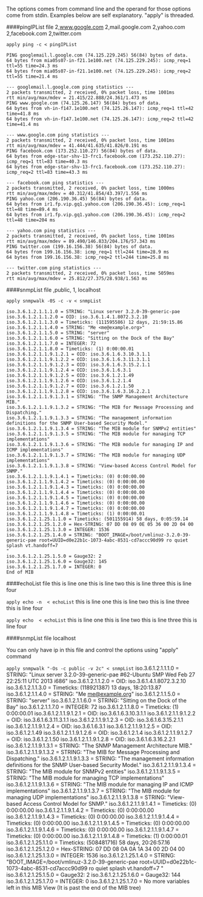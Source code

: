The options comes from command line and the operand for those options come from stdin.
Examples below are self explanatory. "apply" is threaded.

####pingIPList file
	2,www.google.com
	2,mail.google.com
	2,yahoo.com
	2,facebook.com
	2,twitter.com

`apply ping -c < pingIPList`

	PING googlemail.l.google.com (74.125.229.245) 56(84) bytes of data.
	64 bytes from mia05s07-in-f21.1e100.net (74.125.229.245): icmp_req=1 ttl=55 time=24.3 ms
	64 bytes from mia05s07-in-f21.1e100.net (74.125.229.245): icmp_req=2 ttl=55 time=21.4 ms

	--- googlemail.l.google.com ping statistics ---
	2 packets transmitted, 2 received, 0% packet loss, time 1001ms
	rtt min/avg/max/mdev = 21.415/22.888/24.361/1.473 ms
	PING www.google.com (74.125.26.147) 56(84) bytes of data.
	64 bytes from vh-in-f147.1e100.net (74.125.26.147): icmp_req=1 ttl=42 time=41.8 ms
	64 bytes from vh-in-f147.1e100.net (74.125.26.147): icmp_req=2 ttl=42 time=41.4 ms

	--- www.google.com ping statistics ---
	2 packets transmitted, 2 received, 0% packet loss, time 1001ms
	rtt min/avg/max/mdev = 41.444/41.635/41.826/0.191 ms
	PING facebook.com (173.252.110.27) 56(84) bytes of data.
	64 bytes from edge-star-shv-13-frc1.facebook.com (173.252.110.27): icmp_req=1 ttl=83 time=40.3 ms
	64 bytes from edge-star-shv-13-frc1.facebook.com (173.252.110.27): icmp_req=2 ttl=83 time=43.3 ms

	--- facebook.com ping statistics ---
	2 packets transmitted, 2 received, 0% packet loss, time 1000ms
	rtt min/avg/max/mdev = 40.312/41.854/43.397/1.556 ms
	PING yahoo.com (206.190.36.45) 56(84) bytes of data.
	64 bytes from ir1.fp.vip.gq1.yahoo.com (206.190.36.45): icmp_req=1 ttl=48 time=89.4 ms
	64 bytes from ir1.fp.vip.gq1.yahoo.com (206.190.36.45): icmp_req=2 ttl=48 time=204 ms

	--- yahoo.com ping statistics ---
	2 packets transmitted, 2 received, 0% packet loss, time 1001ms
	rtt min/avg/max/mdev = 89.490/146.833/204.176/57.343 ms
	PING twitter.com (199.16.156.38) 56(84) bytes of data.
	64 bytes from 199.16.156.38: icmp_req=1 ttl=244 time=28.9 ms
	64 bytes from 199.16.156.38: icmp_req=2 ttl=244 time=25.8 ms

	--- twitter.com ping statistics ---
	2 packets transmitted, 2 received, 0% packet loss, time 5059ms
	rtt min/avg/max/mdev = 25.812/27.375/28.938/1.563 ms


####snmpList file
	,public, 1, localhost

`apply snmpwalk -0S -c -v < snmpList`

	iso.3.6.1.2.1.1.1.0 = STRING: "Linux server 3.2.0-39-generic-pae 
	iso.3.6.1.2.1.1.2.0 = OID: iso.3.6.1.4.1.8072.3.2.10
	iso.3.6.1.2.1.1.3.0 = Timeticks: (111595586) 12 days, 21:59:15.86
	iso.3.6.1.2.1.1.4.0 = STRING: "Me <me@example.org>"
	iso.3.6.1.2.1.1.5.0 = STRING: "server"
	iso.3.6.1.2.1.1.6.0 = STRING: "Sitting on the Dock of the Bay"
	iso.3.6.1.2.1.1.7.0 = INTEGER: 72
	iso.3.6.1.2.1.1.8.0 = Timeticks: (1) 0:00:00.01
	iso.3.6.1.2.1.1.9.1.2.1 = OID: iso.3.6.1.6.3.10.3.1.1
	iso.3.6.1.2.1.1.9.1.2.2 = OID: iso.3.6.1.6.3.11.3.1.1
	iso.3.6.1.2.1.1.9.1.2.3 = OID: iso.3.6.1.6.3.15.2.1.1
	iso.3.6.1.2.1.1.9.1.2.4 = OID: iso.3.6.1.6.3.1
	iso.3.6.1.2.1.1.9.1.2.5 = OID: iso.3.6.1.2.1.49
	iso.3.6.1.2.1.1.9.1.2.6 = OID: iso.3.6.1.2.1.4
	iso.3.6.1.2.1.1.9.1.2.7 = OID: iso.3.6.1.2.1.50
	iso.3.6.1.2.1.1.9.1.2.8 = OID: iso.3.6.1.6.3.16.2.2.1
	iso.3.6.1.2.1.1.9.1.3.1 = STRING: "The SNMP Management Architecture MIB."
	iso.3.6.1.2.1.1.9.1.3.2 = STRING: "The MIB for Message Processing and Dispatching."
	iso.3.6.1.2.1.1.9.1.3.3 = STRING: "The management information definitions for the SNMP User-based Security Model."
	iso.3.6.1.2.1.1.9.1.3.4 = STRING: "The MIB module for SNMPv2 entities"
	iso.3.6.1.2.1.1.9.1.3.5 = STRING: "The MIB module for managing TCP implementations"
	iso.3.6.1.2.1.1.9.1.3.6 = STRING: "The MIB module for managing IP and ICMP implementations"
	iso.3.6.1.2.1.1.9.1.3.7 = STRING: "The MIB module for managing UDP implementations"
	iso.3.6.1.2.1.1.9.1.3.8 = STRING: "View-based Access Control Model for SNMP."
	iso.3.6.1.2.1.1.9.1.4.1 = Timeticks: (0) 0:00:00.00
	iso.3.6.1.2.1.1.9.1.4.2 = Timeticks: (0) 0:00:00.00
	iso.3.6.1.2.1.1.9.1.4.3 = Timeticks: (0) 0:00:00.00
	iso.3.6.1.2.1.1.9.1.4.4 = Timeticks: (0) 0:00:00.00
	iso.3.6.1.2.1.1.9.1.4.5 = Timeticks: (0) 0:00:00.00
	iso.3.6.1.2.1.1.9.1.4.6 = Timeticks: (0) 0:00:00.00
	iso.3.6.1.2.1.1.9.1.4.7 = Timeticks: (0) 0:00:00.00
	iso.3.6.1.2.1.1.9.1.4.8 = Timeticks: (1) 0:00:00.01
	iso.3.6.1.2.1.25.1.1.0 = Timeticks: (501155914) 58 days, 0:05:59.14
	iso.3.6.1.2.1.25.1.2.0 = Hex-STRING: 07 DD 08 09 0E 05 36 00 2D 04 00 
	iso.3.6.1.2.1.25.1.3.0 = INTEGER: 1536
	iso.3.6.1.2.1.25.1.4.0 = STRING: "BOOT_IMAGE=/boot/vmlinuz-3.2.0-39-generic-pae root=UUID=d0e22b1c-1073-4abc-8531-cd7accc90d99 ro quiet splash vt.handoff=7
	"
	iso.3.6.1.2.1.25.1.5.0 = Gauge32: 2
	iso.3.6.1.2.1.25.1.6.0 = Gauge32: 145
	iso.3.6.1.2.1.25.1.7.0 = INTEGER: 0
	End of MIB

####echoList file
	this is line one
	this is line two
	this is line three
	this is line four

`apply echo -n  < echoList`
	this is line one this is line two this is line three this is line four

`apply echo  < echoList`
	this is line one
	this is line two
	this is line three
	this is line four

####snmpList file
	localhost

You can only have ip in this file and control the options using "apply" command

`apply snmpwalk "-Os -c public -v 2c" < snmpList`
	iso.3.6.1.2.1.1.1.0 = STRING: "Linux server 3.2.0-39-generic-pae #62-Ubuntu SMP Wed Feb 27 22:25:11 UTC 2013 i686"
	iso.3.6.1.2.1.1.2.0 = OID: iso.3.6.1.4.1.8072.3.2.10
	iso.3.6.1.2.1.1.3.0 = Timeticks: (118921387) 13 days, 18:20:13.87
	iso.3.6.1.2.1.1.4.0 = STRING: "Me <me@example.org>"
	iso.3.6.1.2.1.1.5.0 = STRING: "server"
	iso.3.6.1.2.1.1.6.0 = STRING: "Sitting on the Dock of the Bay"
	iso.3.6.1.2.1.1.7.0 = INTEGER: 72
	iso.3.6.1.2.1.1.8.0 = Timeticks: (1) 0:00:00.01
	iso.3.6.1.2.1.1.9.1.2.1 = OID: iso.3.6.1.6.3.10.3.1.1
	iso.3.6.1.2.1.1.9.1.2.2 = OID: iso.3.6.1.6.3.11.3.1.1
	iso.3.6.1.2.1.1.9.1.2.3 = OID: iso.3.6.1.6.3.15.2.1.1
	iso.3.6.1.2.1.1.9.1.2.4 = OID: iso.3.6.1.6.3.1
	iso.3.6.1.2.1.1.9.1.2.5 = OID: iso.3.6.1.2.1.49
	iso.3.6.1.2.1.1.9.1.2.6 = OID: iso.3.6.1.2.1.4
	iso.3.6.1.2.1.1.9.1.2.7 = OID: iso.3.6.1.2.1.50
	iso.3.6.1.2.1.1.9.1.2.8 = OID: iso.3.6.1.6.3.16.2.2.1
	iso.3.6.1.2.1.1.9.1.3.1 = STRING: "The SNMP Management Architecture MIB."
	iso.3.6.1.2.1.1.9.1.3.2 = STRING: "The MIB for Message Processing and Dispatching."
	iso.3.6.1.2.1.1.9.1.3.3 = STRING: "The management information definitions for the SNMP User-based Security Model."
	iso.3.6.1.2.1.1.9.1.3.4 = STRING: "The MIB module for SNMPv2 entities"
	iso.3.6.1.2.1.1.9.1.3.5 = STRING: "The MIB module for managing TCP implementations"
	iso.3.6.1.2.1.1.9.1.3.6 = STRING: "The MIB module for managing IP and ICMP implementations"
	iso.3.6.1.2.1.1.9.1.3.7 = STRING: "The MIB module for managing UDP implementations"
	iso.3.6.1.2.1.1.9.1.3.8 = STRING: "View-based Access Control Model for SNMP."
	iso.3.6.1.2.1.1.9.1.4.1 = Timeticks: (0) 0:00:00.00
	iso.3.6.1.2.1.1.9.1.4.2 = Timeticks: (0) 0:00:00.00
	iso.3.6.1.2.1.1.9.1.4.3 = Timeticks: (0) 0:00:00.00
	iso.3.6.1.2.1.1.9.1.4.4 = Timeticks: (0) 0:00:00.00
	iso.3.6.1.2.1.1.9.1.4.5 = Timeticks: (0) 0:00:00.00
	iso.3.6.1.2.1.1.9.1.4.6 = Timeticks: (0) 0:00:00.00
	iso.3.6.1.2.1.1.9.1.4.7 = Timeticks: (0) 0:00:00.00
	iso.3.6.1.2.1.1.9.1.4.8 = Timeticks: (1) 0:00:00.01
	iso.3.6.1.2.1.25.1.1.0 = Timeticks: (508481716) 58 days, 20:26:57.16
	iso.3.6.1.2.1.25.1.2.0 = Hex-STRING: 07 DD 08 0A 0A 1A 34 00 2D 04 00 
	iso.3.6.1.2.1.25.1.3.0 = INTEGER: 1536
	iso.3.6.1.2.1.25.1.4.0 = STRING: "BOOT_IMAGE=/boot/vmlinuz-3.2.0-39-generic-pae root=UUID=d0e22b1c-1073-4abc-8531-cd7accc90d99 ro quiet splash vt.handoff=7
	"
	iso.3.6.1.2.1.25.1.5.0 = Gauge32: 2
	iso.3.6.1.2.1.25.1.6.0 = Gauge32: 144
	iso.3.6.1.2.1.25.1.7.0 = INTEGER: 0
	iso.3.6.1.2.1.25.1.7.0 = No more variables left in this MIB View (It is past the end of the MIB tree)

